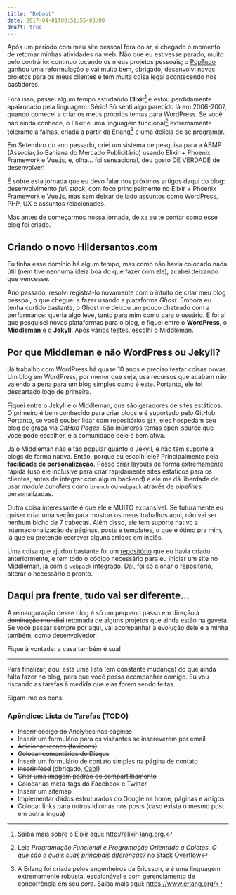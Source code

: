 ```yaml
---
title: "Reboot"
date: 2017-04-01T00:51:55-03:00
draft: true
---
```



Após um período com meu site pessoal fora do ar, é chegado o momento de retomar minhas atividades na web. Não que eu estivesse parado, muito pelo contrário: continuo tocando os meus projetos pessoais; o [PopTudo](https://poptudo.com) ganhou uma reformulação e vai muito bem, obrigado; desenvolvi novos projetos para os meus clientes e tem muita coisa legal acontecendo nos bastidores.

Fora isso, passei algum tempo estudando **Elixir**[^1]  e estou perdidamente apaixonado pela linguagem. Sério! Só senti algo parecido lá em 2006-2007, quando comecei a criar os meus próprios temas para WordPress. Se você não ainda conhece, o Elixir é uma linguagem funcional[^2] extremamente tolerante a falhas, criada a partir da Erlang[^3] e uma delícia de se programar.

Em Setembro do ano passado, criei um sistema de pesquisa para a ABMP (Associação Bahiana do Mercado Publicitário) usando Elixir + Phoenix Framework e Vue.js, e, olha... foi sensacional, deu gosto DE VERDADE de desenvolver!

É sobre esta jornada que eu devo falar nos próximos artigos daqui do blog: desenvolvimento *full stack*, com foco principalmente no Elixir + Phoenix Framework e Vue.js, mas sem deixar de lado assuntos como WordPress, PHP, UX e assuntos relacionados.

Mas antes de começarmos nossa jornada, deixa eu te contar como esse blog foi criado.

## Criando o novo Hildersantos.com

Eu tinha esse domínio há algum tempo, mas como não havia colocado nada útil (nem tive nenhuma ideia boa do que fazer com ele), acabei deixando que vencesse.

Ano passado, resolvi registrá-lo novamente com o intuito de criar meu blog pessoal, o que cheguei a fazer usando a plataforma *Ghost*. Embora eu tenha curtido bastante, o Ghost me deixou um pouco chateado com a performance: queria algo leve, tanto para mim como para o usuário. E foi aí que pesquisei novas plataformas para o blog, e fiquei entre o **WordPress**, o **Middleman** e o **Jekyll**. Após vários testes, escolhi o Middleman.

## Por que Middleman e não WordPress ou Jekyll?

Já trabalho com WordPress há quase 10 anos e preciso testar coisas novas. Um blog em WordPress, por menor que seja, usa recursos que acabam não valendo a pena para um blog simples como é este. Portanto, ele foi descartado logo de primeira.

Fiquei entre o Jekyll e o Middleman, que são geradores de sites estáticos. O primeiro é bem conhecido para criar blogs e é suportado pelo GitHub. Portanto, se você souber lidar com repositórios `git`, eles hospedam seu blog de graça via *GitHub Pages*. São inúmeros temas open-source que você pode escolher, e a comunidade dele é bem ativa.

Já o Middleman não é tão popular quanto o Jekyll, e não tem suporte a blogs de forma nativa. Então, porque eu escolhi ele? Principalmente pela **facilidade de personalização**. Posso criar layouts de forma extremamente rápida (uso ele inclusive para criar rapidamente sites estáticos para os clientes, antes de integrar com algum backend) e ele me dá liberdade de usar *module bundlers* como `brunch` ou `webpack` através de *pipelines* personalizadas.

Outra coisa interessante é que ele é MUITO expansível. Se futuramente eu quiser criar uma seção para mostrar os meus trabalhos aqui, não vai ser nenhum bicho de 7 cabeças. Além disso, ele tem suporte nativo a internacionalização de páginas, posts e templates, o que é ótimo pra mim, já que eu pretendo escrever alguns artigos em inglês.

Uma coisa que ajudou bastante foi um [repositório](https://github.com/hildersantos/middleman-on-steroids) que eu havia  criado anteriormente, e tem todo o código necessário para eu iniciar um site no Middleman, já com o `webpack` integrado. Daí, foi só clonar o repositório, alterar o necessário e pronto.

## Daqui pra frente, tudo vai ser diferente...

A reinauguração desse blog é só um pequeno passo em direção à ~~dominação mundial~~ retomada de alguns projetos que ainda estão na gaveta. Se você passar sempre por aqui, vai acompanhar a evolução dele e a minha também, como desenvolvedor.

Fique à vontade: a casa também é sua!

---

Para finalizar, aqui está uma lista (em constante mudança) do que ainda falta fazer no blog, para que você possa acompanhar comigo. Eu vou riscando as tarefas à medida que elas forem sendo feitas.

Sigam-me os bons!

### Apêndice: Lista de Tarefas (TODO)

* ~~Inserir código do Analytics nas páginas~~
* Inserir um formulário para os visitantes se inscreverem por email
* ~~Adicionar ícones (favicons)~~
* ~~Colocar comentários do Disqus~~
* Inserir um formulário de contato simples na página de contato
* ~~Inserir feed~~ (obrigado, [Cab](https://twitter.com/pcab/status/848637395113213953)!)
* ~~Criar uma imagem padrão de compartilhamento~~
* ~~Colocar as meta-tags do Facebook e Twitter~~
* Inserir um sitemap
* Implementar dados estruturados do Google na home, páginas e artigos
* Colocar links para outros idiomas nos posts (caso exista o mesmo post em outra língua)

[^1]: Saiba mais sobre o Elixir aqui: http://elixir-lang.org.
[^2]: Leia *Programação Funcional e Programação Orientada a Objetos. O que são e quais suas principais diferenças?* no [Stack Overflow](http://pt.stackoverflow.com/questions/13372/programa%C3%A7%C3%A3o-funcional-e-programa%C3%A7%C3%A3o-orientada-a-objetos-o-que-s%C3%A3o-e-quais-suas)
[^3]: A Erlang foi criada pelos engenheiros da Ericsson, e é uma linguagem extremamente robusta, escalonável e com gerenciamento de concorrência em seu *core*. Saiba mais aqui: https://www.erlang.org/